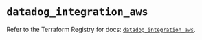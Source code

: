 # `datadog_integration_aws`

Refer to the Terraform Registry for docs: [`datadog_integration_aws`](https://registry.terraform.io/providers/datadog/datadog/3.34.0/docs/resources/integration_aws).
